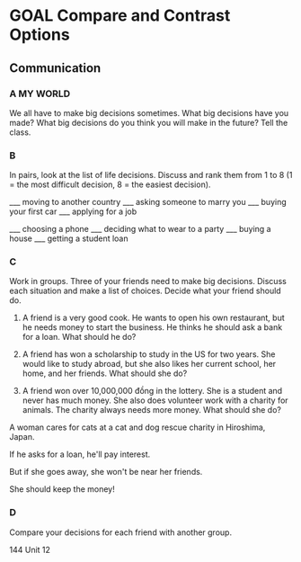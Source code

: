 # GOAL Compare and Contrast Options

## Communication

### A MY WORLD
We all have to make big decisions sometimes. What big decisions have you made? What big decisions do you think you will make in the future? Tell the class.

### B
In pairs, look at the list of life decisions. Discuss and rank them from 1 to 8 (1 = the most difficult decision, 8 = the easiest decision).

___ moving to another country
___ asking someone to marry you
___ buying your first car
___ applying for a job

___ choosing a phone
___ deciding what to wear to a party
___ buying a house
___ getting a student loan

### C
Work in groups. Three of your friends need to make big decisions. Discuss each situation and make a list of choices. Decide what your friend should do.

1. A friend is a very good cook. He wants to open his own restaurant, but he needs money to start the business. He thinks he should ask a bank for a loan. What should he do?

2. A friend has won a scholarship to study in the US for two years. She would like to study abroad, but she also likes her current school, her home, and her friends. What should she do?

3. A friend won over 10,000,000 đồng in the lottery. She is a student and never has much money. She also does volunteer work with a charity for animals. The charity always needs more money. What should she do?

A woman cares for cats at a cat and dog rescue charity in Hiroshima, Japan.

If he asks for a loan, he'll pay interest.

But if she goes away, she won't be near her friends.

She should keep the money!

### D
Compare your decisions for each friend with another group.

144 Unit 12